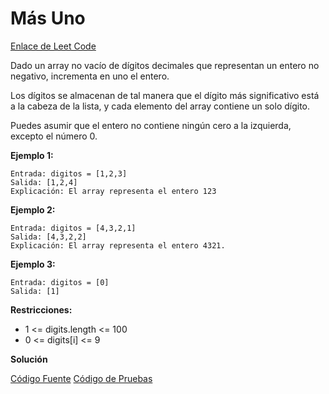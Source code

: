# Más Uno

[Enlace de Leet Code](https://leetcode.com/problems/plus-one/)

Dado un array no vacío de dígitos decimales que representan un entero no negativo, incrementa en uno el entero.

Los dígitos se almacenan de tal manera que el dígito más significativo está a la cabeza de la lista, y cada elemento del array contiene un solo dígito.

Puedes asumir que el entero no contiene ningún cero a la izquierda, excepto el número 0.

**Ejemplo 1:**

```
Entrada: digitos = [1,2,3]
Salida: [1,2,4]
Explicación: El array representa el entero 123
```

**Ejemplo 2:**

```
Entrada: digitos = [4,3,2,1]
Salida: [4,3,2,2]
Explicación: El array representa el entero 4321.
```

**Ejemplo 3:**

```
Entrada: digitos = [0]
Salida: [1]
```

**Restricciones:**

- 1 <= digits.length <= 100
- 0 <= digits[i] <= 9

**Solución**

[Código Fuente](./plusOne.ts)
[Código de Pruebas](./plusOne.test.ts)